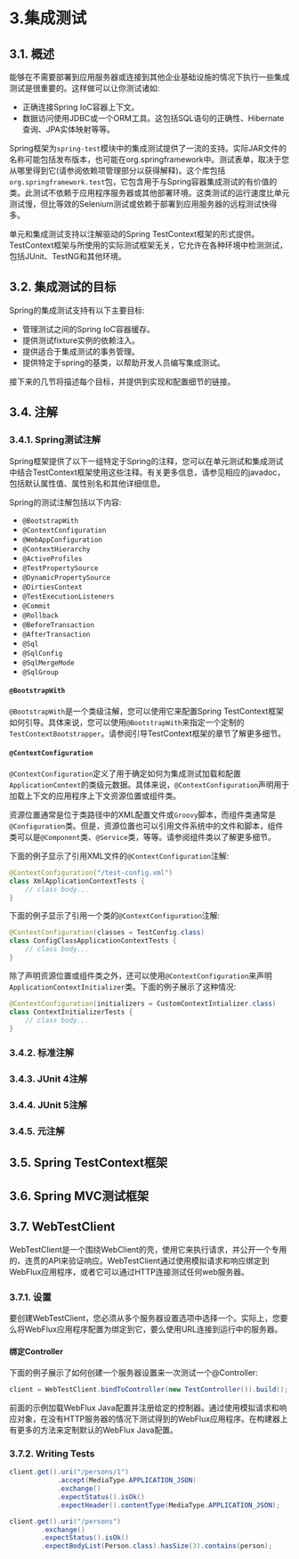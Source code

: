 # 3.集成测试

## 3.1. 概述

能够在不需要部署到应用服务器或连接到其他企业基础设施的情况下执行一些集成测试是很重要的。这样做可以让你测试诸如:

- 正确连接Spring IoC容器上下文。
- 数据访问使用JDBC或一个ORM工具。这包括SQL语句的正确性、Hibernate查询、JPA实体映射等等。

Spring框架为`spring-test`模块中的集成测试提供了一流的支持。实际JAR文件的名称可能包括发布版本，也可能在org.springframework中。测试表单，取决于您从哪里得到它(请参阅依赖项管理部分以获得解释)。这个库包括`org.springframework.test`包，它包含用于与Spring容器集成测试的有价值的类。此测试不依赖于应用程序服务器或其他部署环境。这类测试的运行速度比单元测试慢，但比等效的Selenium测试或依赖于部署到应用服务器的远程测试快得多。

单元和集成测试支持以注解驱动的Spring TestContext框架的形式提供。TestContext框架与所使用的实际测试框架无关，它允许在各种环境中检测测试，包括JUnit、TestNG和其他环境。

## 3.2. 集成测试的目标

Spring的集成测试支持有以下主要目标:

- 管理测试之间的Spring IoC容器缓存。
- 提供测试fixture实例的依赖注入。
- 提供适合于集成测试的事务管理。
- 提供特定于spring的基类，以帮助开发人员编写集成测试。

接下来的几节将描述每个目标，并提供到实现和配置细节的链接。

## 3.4. 注解
### 3.4.1. Spring测试注解

Spring框架提供了以下一组特定于Spring的注释，您可以在单元测试和集成测试中结合TestContext框架使用这些注释。有关更多信息，请参见相应的javadoc，包括默认属性值、属性别名和其他详细信息。

Spring的测试注解包括以下内容:

- `@BootstrapWith`
- `@ContextConfiguration`
- `@WebAppConfiguration`
- `@ContextHierarchy`
- `@ActiveProfiles`
- `@TestPropertySource`
- `@DynamicPropertySource`
- `@DirtiesContext`
- `@TestExecutionListeners`
- `@Commit`
- `@Rollback`
- `@BeforeTransaction`
- `@AfterTransaction`
- `@Sql`
- `@SqlConfig`
- `@SqlMergeMode`
- `@SqlGroup`

#### `@BootstrapWith`
`@BootstrapWith`是一个类级注解，您可以使用它来配置Spring TestContext框架如何引导。具体来说，您可以使用`@BootstrapWith`来指定一个定制的`TestContextBootstrapper`。请参阅引导TestContext框架的章节了解更多细节。

#### `@ContextConfiguration`
`@ContextConfiguration`定义了用于确定如何为集成测试加载和配置`ApplicationContext`的类级元数据。具体来说，`@ContextConfiguration`声明用于加载上下文的应用程序上下文资源位置或组件类。

资源位置通常是位于类路径中的XML配置文件或`Groovy`脚本，而组件类通常是`@Configuration`类。但是，资源位置也可以引用文件系统中的文件和脚本，组件类可以是`@Component`类、`@Service`类，等等。请参阅组件类以了解更多细节。

下面的例子显示了引用XML文件的`@ContextConfiguration`注解:
```java
@ContextConfiguration("/test-config.xml")
class XmlApplicationContextTests {
    // class body...
}
```

下面的例子显示了引用一个类的`@ContextConfiguration`注解:
```java
@ContextConfiguration(classes = TestConfig.class)
class ConfigClassApplicationContextTests {
    // class body...
}
```

除了声明资源位置或组件类之外，还可以使用`@ContextConfiguration`来声明`ApplicationContextInitializer`类。下面的例子展示了这种情况:
```java
@ContextConfiguration(initializers = CustomContextIntializer.class)
class ContextInitializerTests {
    // class body...
}
```

### 3.4.2. 标准注解
### 3.4.3. JUnit 4注解
### 3.4.4. JUnit 5注解
### 3.4.5. 元注解

## 3.5. Spring TestContext框架
## 3.6. Spring MVC测试框架
## 3.7. WebTestClient

WebTestClient是一个围绕WebClient的壳，使用它来执行请求，并公开一个专用的、连贯的API来验证响应。WebTestClient通过使用模拟请求和响应绑定到WebFlux应用程序，或者它可以通过HTTP连接测试任何web服务器。

### 3.7.1. 设置

要创建WebTestClient，您必须从多个服务器设置选项中选择一个。实际上，您要么将WebFlux应用程序配置为绑定到它，要么使用URL连接到运行中的服务器。

#### 绑定Controller

下面的例子展示了如何创建一个服务器设置来一次测试一个@Controller:

```java
client = WebTestClient.bindToController(new TestController()).build();
```

前面的示例加载WebFlux Java配置并注册给定的控制器。通过使用模拟请求和响应对象，在没有HTTP服务器的情况下测试得到的WebFlux应用程序。在构建器上有更多的方法来定制默认的WebFlux Java配置。

### 3.7.2. Writing Tests

```java
client.get().uri("/persons/1")
            .accept(MediaType.APPLICATION_JSON)
            .exchange()
            .expectStatus().isOk()
            .expectHeader().contentType(MediaType.APPLICATION_JSON);

```

```java
client.get().uri("/persons")
        .exchange()
        .expectStatus().isOk()
        .expectBodyList(Person.class).hasSize(3).contains(person);
```
